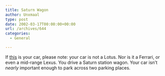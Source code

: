 ```yaml
---
title: Saturn Wagon
author: Unxmaal
type: post
date: 2002-03-17T00:00:00+00:00
url: /archives/644
categories:
  - General

---
```

If [this][1] is your car, please note: your car is not a Lotus. Nor is it a Ferrari, or even a mid-range Lexus. You drive a Saturn station wagon. Your car isn&#8217;t _nearly_ important enough to park across two parking places.

 [1]: http://unxmaal.com/images/dimage/saturnwagon.jpg
